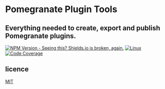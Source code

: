 # Pomegranate Plugin Tools

## Everything needed to create, export and publish Pomegranate plugins.

[![NPM Version - Seeing this? Shields.io is broken, again.][npm-image]][npm-url]
[![Linux][travis-image]][travis-url]
[![Code Coverage][coveralls-image]][coveralls-url]

## licence

[MIT](LICENSE)

[npm-image]: https://img.shields.io/npm/v/@pomegranate/plugin-tools.svg
[npm-url]: https://www.npmjs.com/package/@pomegranate/plugin-tools
[travis-image]: https://travis-ci.org/Pomegranate/Tools.svg?branch=master
[travis-url]: https://travis-ci.org/Pomegranate/Tools
[coveralls-image]: https://coveralls.io/repos/github/Pomegranate/Tools/badge.svg?branch=master
[coveralls-url]: https://coveralls.io/github/Pomegranate/Tools?branch=master
